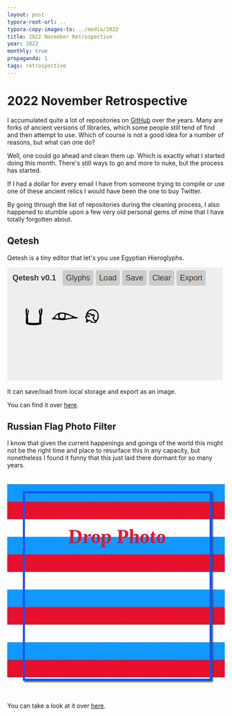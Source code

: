 ```yaml
---
layout: post
typora-root-url: ..
typora-copy-images-to: ../media/2022
title: 2022 November Retrospective
year: 2022
monthly: true
propaganda: 1
tags: retrospective
---
```

2022 November Retrospective
===========================

I accumulated quite a lot of repositories on [GitHub][github] over the years. Many are forks of ancient versions of libraries, which some people still tend of find and then attempt to use. Which of course is not a good idea for a number of reasons, but what can one do?

Well, one could go ahead and clean them up. Which is exactly what I started doing this month. There's still ways to go and more to nuke, but the process has started.

If I had a dollar for every email I have from someone trying to compile or use one of these ancient relics I would have been the one to buy Twitter.

By going through the list of repositories during the cleaning process, I also happened to stumble upon a few very old personal gems of mine that I have totally forgotten about.

## Qetesh

Qetesh is a tiny editor that let's you use Egyptian Hieroglyphs.

![image-20221201134748703](/media/2022/qetesh.png)

It can save/load from local storage and export as an image.

You can find it over [here][qetesh].

## Russian Flag Photo Filter

I know that given the current happenings and goings of the world this might not be the right time and place to resurface this in any capacity, but nonetheless I found it funny that this just laid there dormant for so many years.

![image-20221201135636924](/media/2022/ru.png)

You can take a look at it over [here][ru].

[github]: https://github.com/icebreaker
[qetesh]: https://mihail.co/qetesh/
[ru]: http://mihail.co/ru/

